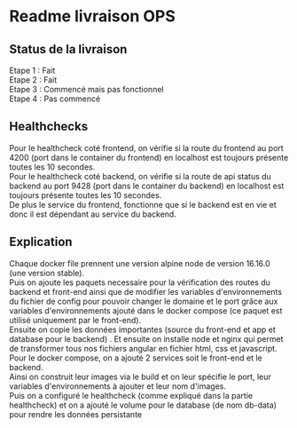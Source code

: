 # Readme livraison OPS 

## Status de la livraison  
Etape 1 : Fait  
Etape 2 : Fait  
Etape 3 : Commencé mais pas fonctionnel  
Etape 4 : Pas commencé  

## Healthchecks  
Pour le healthcheck coté frontend, on vérifie si la route du frontend au port 4200 (port dans le container du frontend) en localhost est toujours présente toutes les 10 secondes.  
Pour le healthcheck coté backend, on vérifie si la route de api status du backend au port 9428 (port dans le container du backend) en localhost est toujours présente toutes les 10 secondes.  
De plus le service du frontend, fonctionne que si le backend est en vie et donc il est dépendant au service du backend.  

## Explication  

Chaque docker file prennent une version alpine node de version 16.16.0 (une version stable).  
Puis on ajoute les paquets necessaire pour la vérification des routes du backend et front-end ainsi que de modifier les variables d'environnements du fichier de config pour pouvoir changer le domaine et le port grâce aux variables d'environnements ajouté dans le docker compose (ce paquet est utilisé uniquement par le front-end).  
Ensuite on copie les données importantes (source du front-end et app et database pour le backend) .
Et ensuite on installe node et nginx qui permet de transformer tous nos fichiers angular en fichier html, css et javascript.  
Pour le docker compose, on a ajouté 2 services soit le front-end et le backend.  
Ainsi on construit leur images via le build et on leur spécifie le port, leur variables d'environnements à ajouter et leur nom d'images.  
Puis on a configuré le healthcheck (comme expliqué dans la partie healthcheck) et on a ajouté le volume pour le database (de nom db-data) pour rendre les données persistante   
